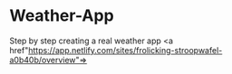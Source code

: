 # Weather-App
 Step by step creating a real weather app
 <a href"https://app.netlify.com/sites/frolicking-stroopwafel-a0b40b/overview"=></a>
